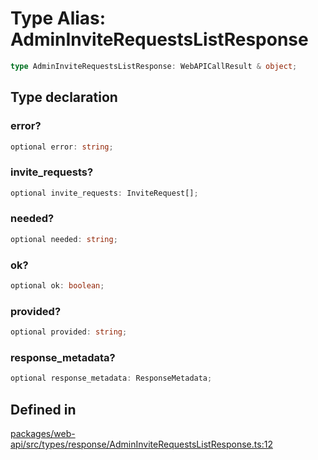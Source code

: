 # Type Alias: AdminInviteRequestsListResponse

```ts
type AdminInviteRequestsListResponse: WebAPICallResult & object;
```

## Type declaration

### error?

```ts
optional error: string;
```

### invite\_requests?

```ts
optional invite_requests: InviteRequest[];
```

### needed?

```ts
optional needed: string;
```

### ok?

```ts
optional ok: boolean;
```

### provided?

```ts
optional provided: string;
```

### response\_metadata?

```ts
optional response_metadata: ResponseMetadata;
```

## Defined in

[packages/web-api/src/types/response/AdminInviteRequestsListResponse.ts:12](https://github.com/slackapi/node-slack-sdk/blob/7b348598b763c2b7545d1042b5f0429775cfa62c/packages/web-api/src/types/response/AdminInviteRequestsListResponse.ts#L12)
